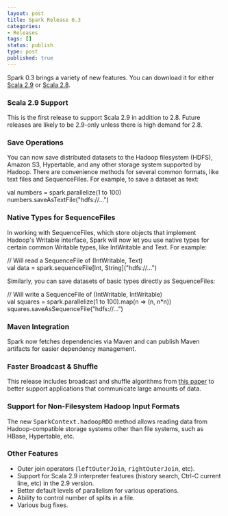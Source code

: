 ```yaml
---
layout: post
title: Spark Release 0.3
categories:
- Releases
tags: []
status: publish
type: post
published: true
---
```

Spark 0.3 brings a variety of new features. You can download it for either <a href="https://github.com/mesos/spark/tarball/0.3-scala-2.9">Scala 2.9</a> or <a href="https://github.com/mesos/spark/tarball/0.3-scala-2.8">Scala 2.8</a>.

<h3>Scala 2.9 Support</h3>

This is the first release to support Scala 2.9 in addition to 2.8. Future releases are likely to be 2.9-only unless there is high demand for 2.8.

<h3>Save Operations</h3>

You can now save distributed datasets to the Hadoop filesystem (HDFS), Amazon S3, Hypertable, and any other storage system supported by Hadoop. There are convenience methods for several common formats, like text files and SequenceFiles. For example, to save a dataset as text:

<div class="code">
<span class="keyword">val</span> numbers = spark.parallelize(1 to 100)<br> numbers.<span class="sparkop">saveAsTextFile</span>(<span class="string">"hdfs://..."</span>)
</div>

<h3>Native Types for SequenceFiles</h3>

In working with SequenceFiles, which store objects that implement Hadoop's Writable interface, Spark will now let you use native types for certain common Writable types, like IntWritable and Text. For example:

<div class="code">
<span class="comment">// Will read a SequenceFile of (IntWritable, Text)</span><br>
<span class="keyword">val</span> data = spark.sequenceFile[Int, String](<span class="string">"hdfs://..."</span>)
</div>

Similarly, you can save datasets of basic types directly as SequenceFiles:

<div class="code">
<span class="comment">// Will write a SequenceFile of (IntWritable, IntWritable)</span><br>
<span class="keyword">val</span> squares = spark.parallelize(1 to 100).<span class="sparkop">map</span>(<span class="closure">n =&gt; (n, n*n)</span>)<br>
squares.saveAsSequenceFile(<span class="string">"hdfs://..."</span>)
</div>

<h3>Maven Integration</h3>

Spark now fetches dependencies via Maven and can publish Maven artifacts for easier dependency management.

<h3>Faster Broadcast &amp; Shuffle</h3>

This release includes broadcast and shuffle algorithms from <a href="http://www.mosharaf.com/wp-content/uploads/orchestra-sigcomm11.pdf">this paper</a> to better support applications that communicate large amounts of data.

<h3>Support for Non-Filesystem Hadoop Input Formats</h3>

The new <tt>SparkContext.hadoopRDD</tt> method allows reading data from Hadoop-compatible storage systems other than file systems, such as HBase, Hypertable, etc.

<h3>Other Features</h3>

<ul>
  <li>Outer join operators (<tt>leftOuterJoin</tt>, <tt>rightOuterJoin</tt>, etc).</li>
  <li>Support for Scala 2.9 interpreter features (history search, Ctrl-C current line, etc) in the 2.9 version.</li>
  <li>Better default levels of parallelism for various operations.</li>
  <li>Ability to control number of splits in a file.</li>
  <li>Various bug fixes.</li>
</ul>
